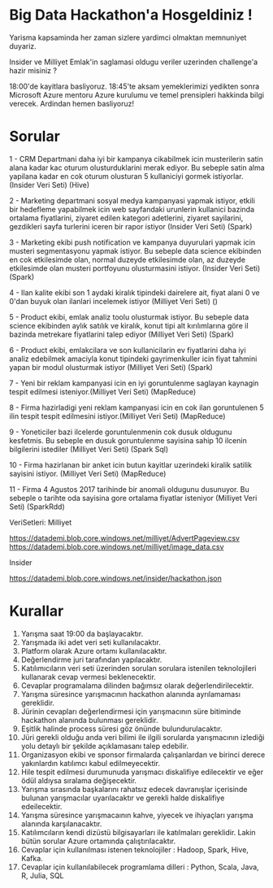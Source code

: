 # Big Data Hackathon'a Hosgeldiniz !

Yarisma kapsaminda her zaman sizlere yardimci olmaktan memnuniyet duyariz. 

Insider ve Milliyet Emlak'in saglamasi oldugu veriler uzerinden challenge'a hazir misiniz ?

18:00'de kayitlara basliyoruz.
18:45'te aksam yemeklerimizi yedikten sonra Microsoft Azure mentoru Azure kurulumu ve temel prensipleri hakkinda bilgi verecek.
Ardindan hemen basliyoruz!

# Sorular

1 -	CRM Departmani daha iyi bir kampanya cikabilmek icin musterilerin satin alana kadar kac oturum olusturduklarini merak ediyor. Bu sebeple satin alma yapilana kadar en cok oturum olusturan 5 kullaniciyi gormek istiyorlar. (Insider Veri Seti) (Hive)

2 -	Marketing departmani sosyal medya kampanyasi yapmak istiyor, etkili bir hedefleme yapabilmek icin web sayfandaki urunlerin kullanici bazinda ortalama fiyatlarini, ziyaret edilen kategori adetlerini, ziyaret sayilarini, gezdikleri sayfa turlerini iceren bir rapor istiyor (Insider Veri Seti) (Spark)

3 -	Marketing ekibi push notification ve kampanya duyurulari yapmak icin musteri segmentasyonu yapmak istiyor. Bu sebeple data science ekibinden en cok etkilesimde olan, normal duzeyde etkilesimde olan, az duzeyde etkilesimde olan musteri portfoyunu olusturmasini istiyor. (Insider Veri Seti) (Spark)

4 - Ilan kalite ekibi son 1 aydaki kiralık tipindeki dairelere ait, fiyat alani 0 ve 0'dan buyuk olan ilanlari incelemek istiyor (Milliyet Veri Seti) ()

5 - Product ekibi, emlak analiz toolu olusturmak istiyor. Bu sebeple data science ekibinden aylık satılık ve kiralık, konut tipi alt kırılımlarına göre il bazinda metrekare fiyatlarini talep ediyor (Milliyet Veri Seti) (Spark)

6 - Product ekibi, emlakcilara ve son kullanicilarin ev fiyatlarini daha iyi analiz edebilmek amaciyla konut tipindeki gayrimenkuller icin fiyat tahmini yapan bir modul olusturmak istiyor (Milliyet Veri Seti) (Spark)

7 - Yeni bir reklam kampanyasi icin en iyi goruntulenme saglayan kaynagin tespit edilmesi isteniyor.(Milliyet Veri Seti) (MapReduce)

8 - Firma hazirladigi yeni reklam kampanyasi icin en cok ilan goruntulenen 5 ilin tespit tespit edilmesini istiyor.(Milliyet Veri Seti) (MapReduce)

9 - Yoneticiler bazi ilcelerde goruntulenmenin cok dusuk oldugunu kesfetmis. Bu sebeple en dusuk goruntulenme sayisina sahip 10 ilcenin bilgilerini istediler (Milliyet Veri Seti) (Spark Sql)

10 - Firma hazirlanan bir anket icin butun kayitlar uzerindeki kiralik satilik sayisini istiyor. (Milliyet Veri Seti) (MapReduce)

11 - Firma 4 Agustos 2017 tarihinde bir anomali oldugunu dusunuyor. Bu sebeple o tarihte oda sayisina gore ortalama fiyatlar isteniyor (Milliyet Veri Seti) (SparkRdd)


VeriSetleri:
Milliyet

https://datademi.blob.core.windows.net/milliyet/AdvertPageview.csv
https://datademi.blob.core.windows.net/milliyet/image_data.csv

Insider

https://datademi.blob.core.windows.net/insider/hackathon.json

# Kurallar

1. Yarışma saat 19:00 da başlayacaktır.
2. Yarışmada iki adet veri seti kullanılacaktır.
3. Platform olarak Azure ortamı kullanılacaktır.
4. Değerlendirme juri tarafından yapılacaktır.
5. Katılımıcıların veri seti üzerinden sorulan sorulara istenilen teknolojileri kullanarak cevap vermesi beklenecektir.
6. Cevaplar programalama dilinden bağımsız olarak değerlendirilecektir.
7. Yarışma süresince yarışmacının hackathon alanında ayrılamaması gereklidir.
8. Jürinin cevapları değerlendirmesi için yarışmacının süre bitiminde hackathon alanında bulunması gereklidir.
9. Eşitlik halinde process süresi göz önünde bulundurulacaktır.
10. Jüri gerekli olduğu anda veri bilimi ile ilgili sorularda yarışmacının izlediği yolu detaylı bir şekilde açıklamasanı talep edebilir.
11. Organizasyon ekibi ve sponsor firmalarda çalışanlardan ve birinci derece yakınlardın katılımcı kabul edilmeyecektir.
12. Hile tespit edilmesi durumunuda yarışmacı diskalifiye edilecektir ve eğer ödül aldıysa sıralama değişecektir.
13. Yarışma sırasında başkalarını rahatsız edecek davranışlar içerisinde bulunan yarışmacılar uyarılacaktır ve gerekli halde diskalifiye edeilecektir.
14. Yarışma süresince yarışmacaının kahve, yiyecek ve ihiyaçları yarışma alanında karşılanacaktır.
15. Katılımcıların kendi dizüstü bilgisayarları ile katılmaları gereklidir. Lakin bütün sorular Azure ortamında çalıştırılacaktır.
16. Cevaplar için kullanılması istenen teknolojiler : Hadoop, Spark, Hive, Kafka.
17. Cevaplar için kullanılabilecek programlama dilleri : Python, Scala, Java, R, Julia, SQL
